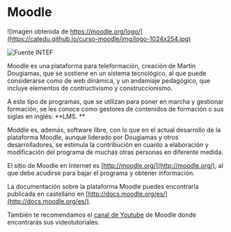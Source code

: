 # Moodle

![Imagen obtenida de https://moodle.org/logo/](https://catedu.github.io/curso-moodle/img/logo-1024x254.jpg)

![Fuente INTEF](https://catedu.github.io/curso-moodle/img/terminos4.jpg)

Moodle es una plataforma para teleformación, creación de Martin Dougiamas, que se sostiene en un sistema tecnológico, al que puede considerarse como de web dinámica, y un andamiaje pedagógico, que incluye elementos de contructivismo y construccionismo.

A este tipo de programas, que se utilizan para poner en marcha y gestionar formación, se les conoce como gestores de contenidos de formación o sus siglas en inglés: **LMS. **

Moddle es, además, software libre, con lo que en el actual desarrollo de la plataforma Moodle, aunque liderado por Dougiamas y otros desarrolladores, se estimula la contribución en cuanto a elaboración y modificación del programa de muchas otras personas en diferente medida.

El sitio de Moodle en Internet es [http://moodle.org/](http://moodle.org/), al que debe acudirse para bajar el programa y obtener información.

La documentación sobre la plataforma Moodle puedes encontrarla publicada en castellano en [http://docs.moodle.org/es/](http://docs.moodle.org/es/).

También te recomendamos el [canal de Youtube](https://www.youtube.com/playlist?list=PLxcO_MFWQBDfM2Ugk4iI6IscFOjDJ1YKN) de Moodle donde encontrarás sus videotutoriales.

